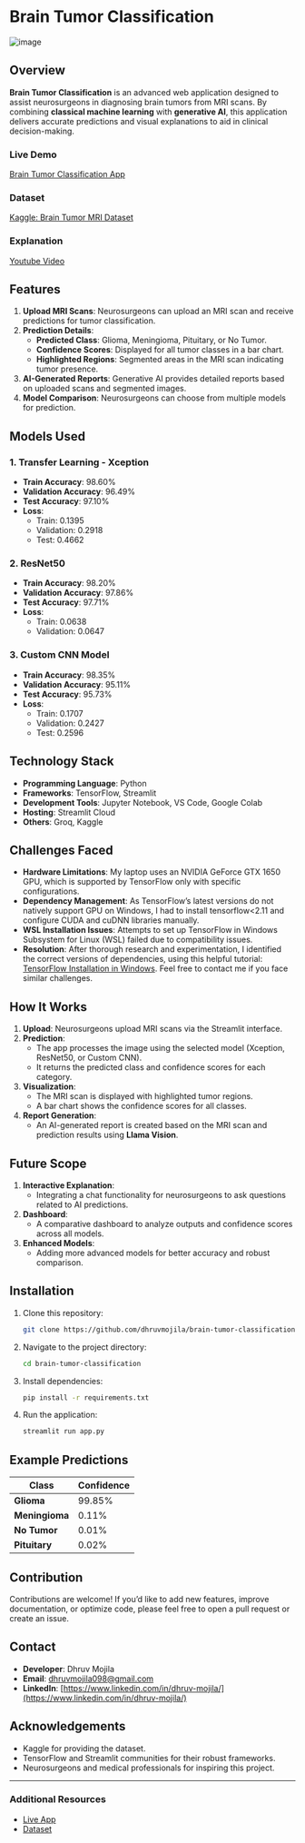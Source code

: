 # Brain Tumor Classification

![image](https://github.com/user-attachments/assets/8d70b23d-2ea4-43eb-9f0c-2251b6c7a7a2)

## Overview

**Brain Tumor Classification** is an advanced web application designed to assist neurosurgeons in diagnosing brain tumors from MRI scans. By combining **classical machine learning** with **generative AI**, this application delivers accurate predictions and visual explanations to aid in clinical decision-making.

### Live Demo
[Brain Tumor Classification App](https://brain-tumor-classification-dhruv-mojila.streamlit.app/)

### Dataset
[Kaggle: Brain Tumor MRI Dataset](https://www.kaggle.com/datasets/masoudnickparvar/brain-tumor-mri-dataset)

### Explanation
[Youtube Video](https://youtu.be/zSlVZ41B-LU?si=pLiK3CxHHWgxna9r)

## Features

1. **Upload MRI Scans**: Neurosurgeons can upload an MRI scan and receive predictions for tumor classification.
2. **Prediction Details**:
   - **Predicted Class**: Glioma, Meningioma, Pituitary, or No Tumor.
   - **Confidence Scores**: Displayed for all tumor classes in a bar chart.
   - **Highlighted Regions**: Segmented areas in the MRI scan indicating tumor presence.
3. **AI-Generated Reports**: Generative AI provides detailed reports based on uploaded scans and segmented images.
4. **Model Comparison**: Neurosurgeons can choose from multiple models for prediction.

## Models Used

### 1. **Transfer Learning - Xception**
- **Train Accuracy**: 98.60%
- **Validation Accuracy**: 96.49%
- **Test Accuracy**: 97.10%
- **Loss**:
  - Train: 0.1395
  - Validation: 0.2918
  - Test: 0.4662

### 2. **ResNet50**
- **Train Accuracy**: 98.20%
- **Validation Accuracy**: 97.86%
- **Test Accuracy**: 97.71%
- **Loss**:
  - Train: 0.0638
  - Validation: 0.0647

### 3. **Custom CNN Model**
- **Train Accuracy**: 98.35%
- **Validation Accuracy**: 95.11%
- **Test Accuracy**: 95.73%
- **Loss**:
  - Train: 0.1707
  - Validation: 0.2427
  - Test: 0.2596

## Technology Stack

- **Programming Language**: Python
- **Frameworks**: TensorFlow, Streamlit
- **Development Tools**: Jupyter Notebook, VS Code, Google Colab
- **Hosting**: Streamlit Cloud
- **Others**: Groq, Kaggle

## Challenges Faced
- **Hardware Limitations**: My laptop uses an NVIDIA GeForce GTX 1650 GPU, which is supported by TensorFlow only with specific configurations.
- **Dependency Management**: As TensorFlow’s latest versions do not natively support GPU on Windows, I had to install tensorflow<2.11 and configure CUDA and cuDNN libraries manually.
- **WSL Installation Issues**: Attempts to set up TensorFlow in Windows Subsystem for Linux (WSL) failed due to compatibility issues.
- **Resolution**: After thorough research and experimentation, I identified the correct versions of dependencies, using this helpful tutorial: [TensorFlow Installation in Windows](https://www.youtube.com/watch?v=0S81koZpwPA). Feel free to contact me if you face similar challenges.

## How It Works

1. **Upload**: Neurosurgeons upload MRI scans via the Streamlit interface.
2. **Prediction**:
   - The app processes the image using the selected model (Xception, ResNet50, or Custom CNN).
   - It returns the predicted class and confidence scores for each category.
3. **Visualization**:
   - The MRI scan is displayed with highlighted tumor regions.
   - A bar chart shows the confidence scores for all classes.
4. **Report Generation**:
   - An AI-generated report is created based on the MRI scan and prediction results using **Llama Vision**.

## Future Scope

1. **Interactive Explanation**:
   - Integrating a chat functionality for neurosurgeons to ask questions related to AI predictions.
2. **Dashboard**:
   - A comparative dashboard to analyze outputs and confidence scores across all models.
3. **Enhanced Models**:
   - Adding more advanced models for better accuracy and robust comparison.

## Installation

1. Clone this repository:
   ```bash
   git clone https://github.com/dhruvmojila/brain-tumor-classification.git
   ```
2. Navigate to the project directory:
   ```bash
   cd brain-tumor-classification
   ```
3. Install dependencies:
   ```bash
   pip install -r requirements.txt
   ```
4. Run the application:
   ```bash
   streamlit run app.py
   ```

## Example Predictions

| Class         | Confidence |
|---------------|------------|
| **Glioma**    | 99.85%     |
| **Meningioma**| 0.11%      |
| **No Tumor**  | 0.01%      |
| **Pituitary** | 0.02%      |

## Contribution

Contributions are welcome! If you’d like to add new features, improve documentation, or optimize code, please feel free to open a pull request or create an issue.

## Contact

- **Developer**: Dhruv Mojila  
- **Email**: [dhruvmojila098@gmail.com](mailto:dhruvmojila098@gmail.com)
- **LinkedIn**: [https://www.linkedin.com/in/dhruv-mojila/](https://www.linkedin.com/in/dhruv-mojila/)

## Acknowledgements

- Kaggle for providing the dataset.
- TensorFlow and Streamlit communities for their robust frameworks.
- Neurosurgeons and medical professionals for inspiring this project.

---

### Additional Resources

- [Live App](https://brain-tumor-classification-dhruv-mojila.streamlit.app/)
- [Dataset](https://www.kaggle.com/datasets/masoudnickparvar/brain-tumor-mri-dataset)

